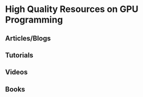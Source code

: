# High Quality Resources on GPU Programming

## Articles/Blogs

## Tutorials 

## Videos 


## Books


